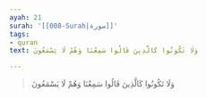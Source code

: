 ```yaml
---
ayah: 21
surah: '[[008-Surah|سورة]]'
tags:
- quran
text: وَلَا تَكُونُوا كَالَّذِينَ قَالُوا سَمِعْنَا وَهُمْ لَا يَسْمَعُونَ

---
```

> وَلَا تَكُونُوا كَالَّذِينَ قَالُوا سَمِعْنَا وَهُمْ لَا يَسْمَعُونَ
